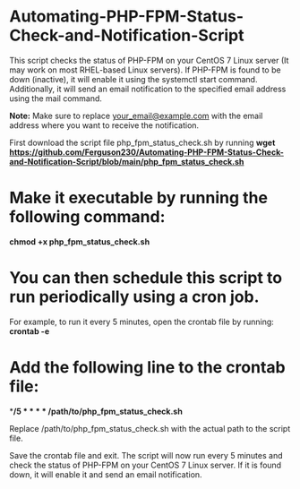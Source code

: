 # Automating-PHP-FPM-Status-Check-and-Notification-Script
This script checks the status of PHP-FPM on your CentOS 7 Linux server (It may work on most RHEL-based Linux servers). If PHP-FPM is found to be down (inactive), it will enable it using the systemctl start command. Additionally, it will send an email notification to the specified email address using the mail command.

**Note:** Make sure to replace your_email@example.com with the email address where you want to receive the notification.

First download the script file php_fpm_status_check.sh by running **wget https://github.com/Ferguson230/Automating-PHP-FPM-Status-Check-and-Notification-Script/blob/main/php_fpm_status_check.sh**

# Make it executable by running the following command:
**chmod +x php_fpm_status_check.sh**

# You can then schedule this script to run periodically using a cron job. 
For example, to run it every 5 minutes, open the crontab file by running:
**crontab -e**

# Add the following line to the crontab file:
***/5 * * * * /path/to/php_fpm_status_check.sh**

Replace /path/to/php_fpm_status_check.sh with the actual path to the script file.

Save the crontab file and exit. The script will now run every 5 minutes and check the status of PHP-FPM on your CentOS 7 Linux server. If it is found down, it will enable it and send an email notification.

